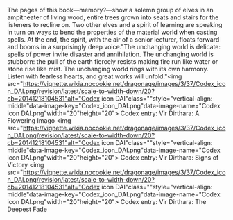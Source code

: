 The pages of this book—memory?—show a solemn group of elves in an ampitheater of living wood, entire trees grown into seats and stairs for the listeners to recline on. Two other elves and a spirit of learning are speaking in turn on ways to bend the properties of the material world when casting spells. At the end, the spirit, with the air of a senior lecturer, floats forward and booms in a surprisingly deep voice."The unchanging world is delicate: spells of power invite disaster and annihilation. The unchanging world is stubborn: the pull of the earth fiercely resists making fire run like water or stone rise like mist. The unchanging world rings with its own harmony. Listen with fearless hearts, and great works will unfold."<img src="https://vignette.wikia.nocookie.net/dragonage/images/3/37/Codex_icon_DAI.png/revision/latest/scale-to-width-down/20?cb=20141218104531"alt="Codex icon DAI"class=""style="vertical-align: middle"data-image-key="Codex_icon_DAI.png"data-image-name="Codex icon DAI.png"width="20"height="20"> Codex entry: Vir Dirthara: A Flowering Imago
<img src="https://vignette.wikia.nocookie.net/dragonage/images/3/37/Codex_icon_DAI.png/revision/latest/scale-to-width-down/20?cb=20141218104531"alt="Codex icon DAI"class=""style="vertical-align: middle"data-image-key="Codex_icon_DAI.png"data-image-name="Codex icon DAI.png"width="20"height="20"> Codex entry: Vir Dirthara: Signs of Victory
<img src="https://vignette.wikia.nocookie.net/dragonage/images/3/37/Codex_icon_DAI.png/revision/latest/scale-to-width-down/20?cb=20141218104531"alt="Codex icon DAI"class=""style="vertical-align: middle"data-image-key="Codex_icon_DAI.png"data-image-name="Codex icon DAI.png"width="20"height="20"> Codex entry: Vir Dirthara: The Deepest Fade
